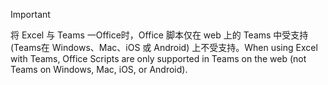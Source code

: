 > [!IMPORTANT]
> <span data-ttu-id="616db-101">将 Excel 与 Teams 一Office时，Office 脚本仅在 web 上的 Teams 中受支持 (Teams在 Windows、Mac、iOS 或 Android) 上不受支持。</span><span class="sxs-lookup"><span data-stu-id="616db-101">When using Excel with Teams, Office Scripts are only supported in Teams on the web (not Teams on Windows, Mac, iOS, or Android).</span></span>